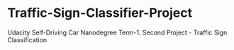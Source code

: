 # Traffic-Sign-Classifier-Project
Udacity Self-Driving Car Nanodegree Term-1.  Second Project - Traffic Sign Classification
